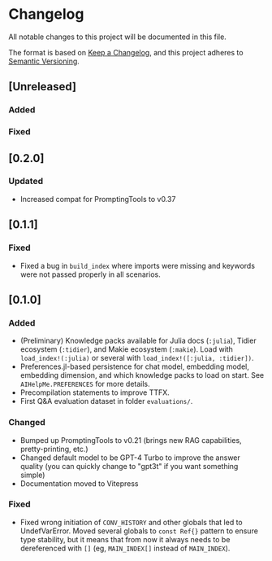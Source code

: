 # Changelog
All notable changes to this project will be documented in this file.

The format is based on [Keep a Changelog](https://keepachangelog.com/en/1.0.0/),
and this project adheres to [Semantic Versioning](https://semver.org/spec/v2.0.0.html).

## [Unreleased]

### Added

### Fixed

## [0.2.0]

### Updated
- Increased compat for PromptingTools to v0.37

## [0.1.1]

### Fixed
- Fixed a bug in `build_index` where imports were missing and keywords were not passed properly in all scenarios.

## [0.1.0]

### Added
- (Preliminary) Knowledge packs available for Julia docs (`:julia`), Tidier ecosystem (`:tidier`), and Makie ecosystem (`:makie`). Load with `load_index!(:julia)` or several with `load_index!([:julia, :tidier])`.
- Preferences.jl-based persistence for chat model, embedding model, embedding dimension, and which knowledge packs to load on start. See `AIHelpMe.PREFERENCES` for more details.
- Precompilation statements to improve TTFX.
- First Q&A evaluation dataset in folder `evaluations/`.

### Changed
- Bumped up PromptingTools to v0.21 (brings new RAG capabilities, pretty-printing, etc.)
- Changed default model to be GPT-4 Turbo to improve the answer quality (you can quickly change to "gpt3t" if you want something simple)
- Documentation moved to Vitepress

### Fixed
- Fixed wrong initiation of `CONV_HISTORY` and other globals that led to UndefVarError. Moved several globals to `const Ref{}` pattern to ensure type stability, but it means that from now it always needs to be dereferenced with `[]` (eg, `MAIN_INDEX[]` instead of `MAIN_INDEX`).


